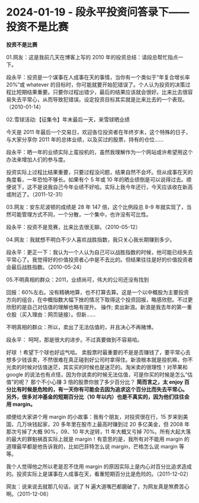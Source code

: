 # 2024-01-19 - 段永平投资问答录下——投资不是比赛

**投资不是比赛**

01.网友：这是我前几天在博客上写的 2010 年的投资总结：请段总帮忙指点一下。

段永平：投资是一个谋事在人成事在天的事情，当你有一个类似于“年复合增长率 20%”或 whatever 的目标时，你可能就要开始犯错误了。个人认为投资的决策过程比短期结果重要。只要你过程出错少，最后的结果应该就会很好。比来比去很容易失去平常心，从而导致犯错误。设定投资目标其实就是比来比去的一个表现。（2010-01-14）

02.雪球活动:【征集令】年末最后一天，来雪球晒业绩

今天是 2011 年最后一个交易日，欢迎各位投资者在年终岁末，这个特殊的日子，与大家分享你 2011 年的总体业绩，以及买过的股票，持有的仓位……

段永平：晒一年的业绩实际上蛮投机的，虽然我理解作为一个网站或许希望用这个办法来增加人们的参与度。

投资实际上过程比结果重要，只要过程没问题，结果自然不会坏。但从成事在天的角度看，一年恐怕不够长。如果有个 5 年或 10 年的晒业绩倒是可以说得过去。顺便说下，这不是说我自己今年业绩不好哈。实际上我今年还行，今天应该收在新高或附近了。（2011-12-31）

03.网友：安东尼波顿的成绩是 28 年 147 倍，这个比例段总 8-9 年就实现了，当然可能管理方式不同，一个分散，一个集中，也许没有可比性。

段永平：投资不是竞赛，比来比去很无聊。（2010-05-12）

04.网友：我就想不明白不少人喜欢战胜指数，我只关心我长期赚到多少。

段永平：更正一下：我认为一个人认为自己可以战胜指数的时候，他可能已经失去平常心了。我觉得好的价值投资者心中是不去比的。但结果往往是好的价值投资者会最后战胜指数。（2010-05-24）

05.不明真相的群众：2011，业绩尚可，伟大的公司还没有找到

回报：60%左右。没有精确地算，也不打算去算。这是一个以中概股为主要投资方向的组合，在中概指数大幅下挫的情况下取得这个投资回报，略感欣慰。不过更欣慰的是自己对估值的理解也略有提升。 操作; 卖出新浪。新浪是我去年的第一重仓股（买入理由：网页链接）。但新……

不明真相的群众：所以，卖出了无法估值的，并且决心不再赌博。

段永平： 呵呵，那是很大的进步。不过真要做到不容易哈。

好球 ！希望下个球也好运气哈。 卖股票时最重要的不是是否赚钱了，要平常心去想多少钱该卖，不然很难在真正碰到好公司时拿得住。新浪根本就是投机嘛，你不光卖的时候对估值迷茫，其实买的时候也是迷茫的。淘米卖的很理性！对苹果和 google 的说法也有点怪，因为你说卖的时候无法估值，可是你买的时候是怎么“估值”的呢？ 那个不小心赚 3 倍的股票你放了多少百分比？ **简而言之，太 enjoy 百分比有时候是危险的，有一天你有可能会去因为追求这个百分比而失去平常心。 另外，很多对冲基金的短期百分比（10 年以内）也是不真实的，因为他们往往会用 margin。**

顺便给大家讲个用 margin 的小故事：我有个朋友，对投资很在行，15 岁来到美国，几万块钱起家，20 多年里在股市上最高时赚到过 20 多亿美金，但 2008 年那次亏掉了大概 90%，09、10 年大逆转，11 年大概又亏掉 70%。所有大起大落的最大的罪魁祸首实际上就是 margin！有意思的是，我所有对不能用 margin 的道理最早都是他告诉我的，比如巴菲特怎么说 margin，芒格怎么说 margin 等等。

我个人觉得他之所以老是忍不住用 margin 的原因实际上是内心对百分比追求造成的。投资实际上是谋事在人成事在天，看重短期百分比是危险的。（2011-12-02）

网友：说来说去就那几句话，说了 N 遍大道嘴巴都磨破了，为网友真是煞费苦心啊。（2011-12-06）